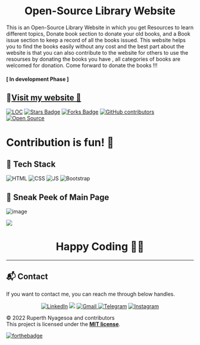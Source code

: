 <h1 align="center">Open-Source Library Website </h1>

This is an Open-Source Library Website in which you get Resources to learn different topics, Donate book section to donate your old books, and a Book issue section to keep a record of all the books issued.
This website helps you to find the books easily without any cost and the best part about the website is that you can also contribute to the website for others to use the resourses by donating the books you have , all categories of books are welcomed for donation. 
Come forward to donate the books !!!  

<h4>[ In development Phase ] 

<h2> 
📌<a href="https://ruperthnyagesoa.github.io/PJR-Library-Website/" target="_blank">Visit my website 🚀</a>
</h2>


<div align="left">
<a href="https://github.com/ruperthnyagesoa/PJR-Library-Website"><img src="https://sloc.xyz/github/ruperthnyagesoa/PJR-Library-Website" alt="LOC"/></a>
<a href="https://github.com/ruperthnyagesoa/PJR-Library-Website"><img src="https://img.shields.io/github/stars/ruperthnyagesoa/PJR-Library-Website" alt="Stars Badge"/></a>
<a href="https://github.com/ruperthnyagesoa/PJR-Library-Website/network/members"><img src="https://img.shields.io/github/forks/ruperthnyagesoa/PJR-Library-Website" alt="Forks Badge"/></a>
<a href="https://github.com/ruperthnyagesoa/PJR-Library-Website/graphs/contributors"><img alt="GitHub contributors" src="https://img.shields.io/github/contributors/ruperthnyagesoa/PJR-Library-Website?color=2b9348"></a>
<a href="https://github.com/ruperthnyagesoa/PJR-Library-Website"><img src="https://badges.frapsoft.com/os/v2/open-source.svg" alt="Open Source"/></a>


# Contribution is fun! 🧡

## 📌 Tech Stack

![HTML](https://img.shields.io/badge/html5%20-%23E34F26.svg?&style=for-the-badge&logo=html5&logoColor=white)
![CSS](https://img.shields.io/badge/css3%20-%231572B6.svg?&style=for-the-badge&logo=css3&logoColor=white)
![JS](https://img.shields.io/badge/javascript%20-%23323330.svg?&style=for-the-badge&logo=javascript&logoColor=%23F7DF1E)
<img alt="Bootstrap" src="https://img.shields.io/badge/bootstrap-%23563D7C.svg?style=for-the-badge&logo=bootstrap&logoColor=white"/>

## 📌 Sneak Peek of Main Page

![image]()
  
	
<a href="https://github.com/ruperthnyagesoa/PJR-Library-Website/graphs/contributors">
  <img src="https://contrib.rocks/image?repo=ruperthnyagesoa/PJR-Library-Website" />
</a>

<h1 align=center>Happy Coding 👨‍💻 </h1>

---

<h2>📬 Contact</h2>

If you want to contact me, you can reach me through below handles.
<div align="center">

<a  href="https://www.linkedin.com/in/ruperth-nyagesoa/" target="_blank"><img alt="LinkedIn" src="https://img.shields.io/badge/linkedin%20-%230077B5.svg?&style=for-the-badge&logo=linkedin&logoColor=white" /></a>
<a href="https://twitter.com/ruperthdev" target="_blank"><img src="https://img.shields.io/badge/twitter-%2300acee.svg?&style=for-the-badge&logo=twitter&logoColor=white&alt=twitter" /></a>
<a href="mailto:ruperthnyagesoa@gmail.com"><img  alt="Gmail" src="https://img.shields.io/badge/Gmail-D14836?style=for-the-badge&logo=gmail&logoColor=white" />
<a  href="https://t.me/ruperthjr"><img alt=" Telegram" src="https://img.shields.io/badge/Telegram-2CA5E0?style=for-the-badge&logo=telegram&logoColor=white"></a>
<a  href="https://www.instagram.com/_ruperth.dev/"><img alt="Instagram" src="https://img.shields.io/badge/Instagram-E4405F?style=for-the-badge&logo=instagram&logoColor=white">
   </a> 
   
</div>
	
 

© 2022 Ruperth Nyagesoa and contributors\
This project is licensed under the [**MIT license**](https://github.com/ruperthnyagesoa/PJR-Library-Website/blob/main/LICENSE).

[![forthebadge](https://forthebadge.com/images/badges/built-with-love.svg)](https://forthebadge.com)

